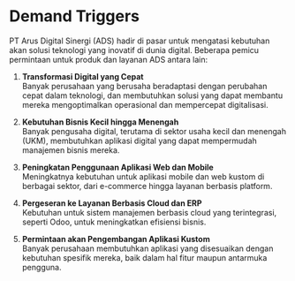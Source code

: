 # Demand Triggers

PT Arus Digital Sinergi (ADS) hadir di pasar untuk mengatasi kebutuhan akan solusi teknologi yang inovatif di dunia digital. Beberapa pemicu permintaan untuk produk dan layanan ADS antara lain:

1. **Transformasi Digital yang Cepat**  
   Banyak perusahaan yang berusaha beradaptasi dengan perubahan cepat dalam teknologi, dan membutuhkan solusi yang dapat membantu mereka mengoptimalkan operasional dan mempercepat digitalisasi.

2. **Kebutuhan Bisnis Kecil hingga Menengah**  
   Banyak pengusaha digital, terutama di sektor usaha kecil dan menengah (UKM), membutuhkan aplikasi digital yang dapat mempermudah manajemen bisnis mereka.

3. **Peningkatan Penggunaan Aplikasi Web dan Mobile**  
   Meningkatnya kebutuhan untuk aplikasi mobile dan web kustom di berbagai sektor, dari e-commerce hingga layanan berbasis platform.

4. **Pergeseran ke Layanan Berbasis Cloud dan ERP**  
   Kebutuhan untuk sistem manajemen berbasis cloud yang terintegrasi, seperti Odoo, untuk meningkatkan efisiensi bisnis.

5. **Permintaan akan Pengembangan Aplikasi Kustom**  
   Banyak perusahaan membutuhkan aplikasi yang disesuaikan dengan kebutuhan spesifik mereka, baik dalam hal fitur maupun antarmuka pengguna.
